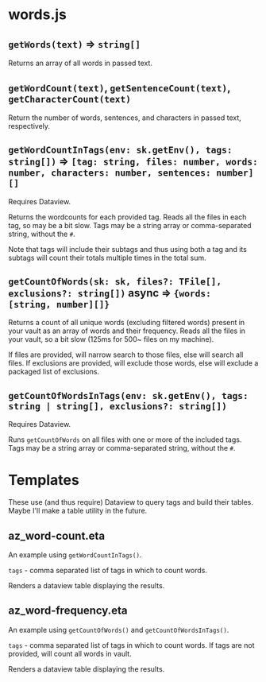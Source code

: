 # words.js

## `getWords(text)` => `string[]`

Returns an array of all words in passed text.

## `getWordCount(text)`, `getSentenceCount(text)`, `getCharacterCount(text)`

Return the number of words, sentences, and characters in passed text, respectively.

## `getWordCountInTags(env: sk.getEnv(), tags: string[])` => `[tag: string, files: number, words: number, characters: number, sentences: number][]`

Requires Dataview.

Returns the wordcounts for each provided tag. Reads all the files in each tag, so may be a bit slow. Tags may be a string array or comma-separated string, without the `#`. 

Note that tags will include their subtags and thus using both a tag and its subtags will count their totals multiple times in the total sum.

## `getCountOfWords(sk: sk, files?: TFile[], exclusions?: string[])` async => `{words: [string, number][]}`

Returns a count of all unique words (excluding filtered words) present in your vault as an array of words and their frequency. Reads all the files in your vault, so a bit slow (125ms for 500~ files on my machine).

If files are provided, will narrow search to those files, else will search all files. If exclusions are provided, will exclude those words, else will exclude a packaged list of exclusions.

## `getCountOfWordsInTags(env: sk.getEnv(), tags: string | string[], exclusions?: string[])`

Requires Dataview.

Runs `getCountOfWords` on all files with one or more of the included tags. Tags may be a string array or comma-separated string, without the `#`. 

# Templates

These use (and thus require) Dataview to query tags and build their tables. Maybe I'll make a table utility in the future.

## az_word-count.eta

An example using `getWordCountInTags()`.

`tags` - comma separated list of tags in which to count words.

Renders a dataview table displaying the results.

## az_word-frequency.eta

An example using `getCountOfWords()` and `getCountOfWordsInTags()`.

`tags` - comma separated list of tags in which to count words. If tags are not provided, will count all words in vault.

Renders a dataview table displaying the results.


